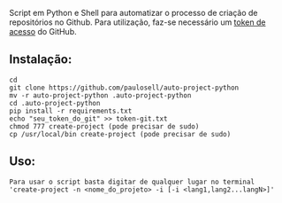 Script em Python e Shell para automatizar o processo de criação de repositórios no Github. Para utilização, faz-se necessário um [token de acesso](https://docs.github.com/pt/free-pro-team@latest/github/authenticating-to-github/creating-a-personal-access-token) do GitHub.

## Instalação:

```
cd
git clone https://github.com/paulosell/auto-project-python
mv -r auto-project-python .auto-project-python
cd .auto-project-python
pip install -r requirements.txt
echo "seu_token_do_git" >> token-git.txt
chmod 777 create-project (pode precisar de sudo)
cp /usr/local/bin create-project (pode precisar de sudo)
```

## Uso:

```
Para usar o script basta digitar de qualquer lugar no terminal 'create-project -n <nome_do_projeto> -i [-i <lang1,lang2...langN>]'
```


